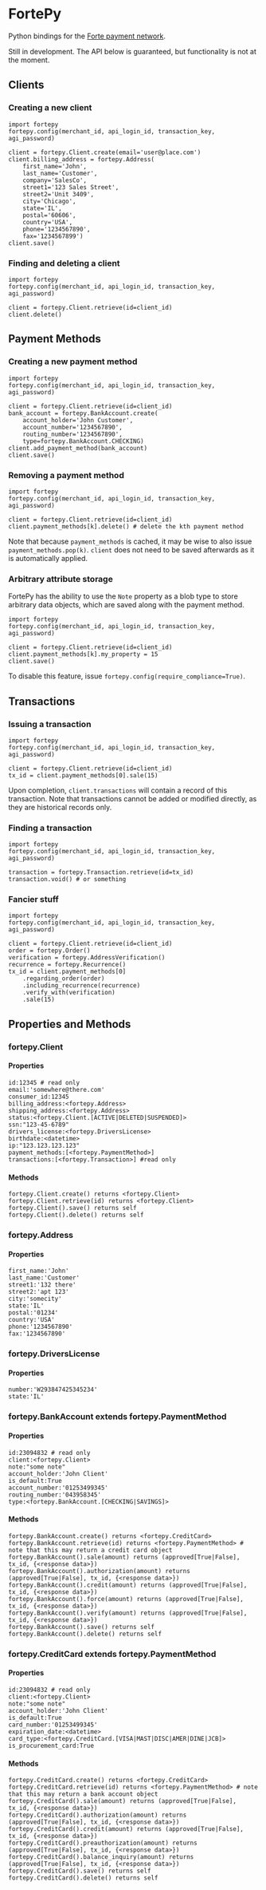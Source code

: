 # FortePy

Python bindings for the [Forte payment network](http://www.forte.net/).

Still in development. The API below is guaranteed, but functionality is not at the moment.

## Clients

### Creating a new client

```
import fortepy
fortepy.config(merchant_id, api_login_id, transaction_key, agi_password)

client = fortepy.Client.create(email='user@place.com')
client.billing_address = fortepy.Address(
	first_name='John', 
	last_name='Customer',
	company='SalesCo',
	street1='123 Sales Street',
	street2='Unit 3409',
	city='Chicago',
	state='IL',
	postal='60606',
	country='USA',
	phone='1234567890',
	fax='1234567899')
client.save()
```

### Finding and deleting a client

```
import fortepy
fortepy.config(merchant_id, api_login_id, transaction_key, agi_password)

client = fortepy.Client.retrieve(id=client_id)
client.delete()
```

## Payment Methods

### Creating a new payment method

```
import fortepy
fortepy.config(merchant_id, api_login_id, transaction_key, agi_password)

client = fortepy.Client.retrieve(id=client_id)
bank_account = fortepy.BankAccount.create(
	account_holder='John Customer',
	account_number='1234567890',
	routing_number='1234567890',
	type=fortepy.BankAccount.CHECKING)
client.add_payment_method(bank_account)
client.save()
```

### Removing a payment method

```
import fortepy
fortepy.config(merchant_id, api_login_id, transaction_key, agi_password)

client = fortepy.Client.retrieve(id=client_id)
client.payment_methods[k].delete() # delete the kth payment method
```

Note that because `payment_methods` is cached, it may be wise to also issue `payment_methods.pop(k)`. `client` does not need to be saved afterwards as it is automatically applied.

### Arbitrary attribute storage

FortePy has the ability to use the `Note` property as a blob type to store arbitrary data objects, which are saved along with the payment method.

```
import fortepy
fortepy.config(merchant_id, api_login_id, transaction_key, agi_password)

client = fortepy.Client.retrieve(id=client_id)
client.payment_methods[k].my_property = 15
client.save()
```

To disable this feature, issue `fortepy.config(require_compliance=True)`.

## Transactions

### Issuing a transaction

```
import fortepy
fortepy.config(merchant_id, api_login_id, transaction_key, agi_password)

client = fortepy.Client.retrieve(id=client_id)
tx_id = client.payment_methods[0].sale(15)
```

Upon completion, `client.transactions` will contain a record of this transaction. Note that transactions cannot be added or modified directly, as they are historical records only.

### Finding a transaction

```
import fortepy
fortepy.config(merchant_id, api_login_id, transaction_key, agi_password)

transaction = fortepy.Transaction.retrieve(id=tx_id)
transaction.void() # or something
```

### Fancier stuff

```
import fortepy
fortepy.config(merchant_id, api_login_id, transaction_key, agi_password)

client = fortepy.Client.retrieve(id=client_id)
order = fortepy.Order()
verification = fortepy.AddressVerification()
recurrence = fortepy.Recurrence()
tx_id = client.payment_methods[0]
	.regarding_order(order)
	.including_recurrence(recurrence)
	.verify_with(verification)
	.sale(15)
```

## Properties and Methods

### fortepy.Client

#### Properties

```
id:12345 # read only
email:'somewhere@there.com'
consumer_id:12345
billing_address:<fortepy.Address>
shipping_address:<fortepy.Address>
status:<fortepy.Client.[ACTIVE|DELETED|SUSPENDED]>
ssn:"123-45-6789"
drivers_license:<fortepy.DriversLicense>
birthdate:<datetime>
ip:"123.123.123.123"
payment_methods:[<fortepy.PaymentMethod>]
transactions:[<fortepy.Transaction>] #read only
```

#### Methods

```
fortepy.Client.create() returns <fortepy.Client>
fortepy.Client.retrieve(id) returns <fortepy.Client>
fortepy.Client().save() returns self
fortepy.Client().delete() returns self
```

### fortepy.Address

#### Properties

```
first_name:'John'
last_name:'Customer'
street1:'132 there'
street2:'apt 123'
city:'somecity'
state:'IL'
postal:'01234'
country:'USA'
phone:'1234567890'
fax:'1234567890'
```

### fortepy.DriversLicense

#### Properties

```
number:'W293847425345234'
state:'IL'
```

### fortepy.BankAccount extends fortepy.PaymentMethod

#### Properties

```
id:23094832 # read only
client:<fortepy.Client>
note:"some note"
account_holder:'John Client'
is_default:True
account_number:'01253499345'
routing_number:'043958345'
type:<fortepy.BankAccount.[CHECKING|SAVINGS]>
```

#### Methods

```
fortepy.BankAccount.create() returns <fortepy.CreditCard>
fortepy.BankAccount.retrieve(id) returns <fortepy.PaymentMethod> # note that this may return a credit card object
fortepy.BankAccount().sale(amount) returns (approved[True|False], tx_id, {<response data>})
fortepy.BankAccount().authorization(amount) returns (approved[True|False], tx_id, {<response data>})
fortepy.BankAccount().credit(amount) returns (approved[True|False], tx_id, {<response data>})
fortepy.BankAccount().force(amount) returns (approved[True|False], tx_id, {<response data>})
fortepy.BankAccount().verify(amount) returns (approved[True|False], tx_id, {<response data>})
fortepy.BankAccount().save() returns self
fortepy.BankAccount().delete() returns self
```

### fortepy.CreditCard extends fortepy.PaymentMethod

#### Properties

```
id:23094832 # read only
client:<fortepy.Client>
note:"some note"
account_holder:'John Client'
is_default:True
card_number:'01253499345'
expiration_date:<datetime>
card_type:<fortepy.CreditCard.[VISA|MAST|DISC|AMER|DINE|JCB]>
is_procurement_card:True
```

#### Methods

```
fortepy.CreditCard.create() returns <fortepy.CreditCard>
fortepy.CreditCard.retrieve(id) returns <fortepy.PaymentMethod> # note that this may return a bank account object
fortepy.CreditCard().sale(amount) returns (approved[True|False], tx_id, {<response data>})
fortepy.CreditCard().authorization(amount) returns (approved[True|False], tx_id, {<response data>})
fortepy.CreditCard().credit(amount) returns (approved[True|False], tx_id, {<response data>})
fortepy.CreditCard().preauthorization(amount) returns (approved[True|False], tx_id, {<response data>})
fortepy.CreditCard().balance_inquiry(amount) returns (approved[True|False], tx_id, {<response data>})
fortepy.CreditCard().save() returns self
fortepy.CreditCard().delete() returns self
```